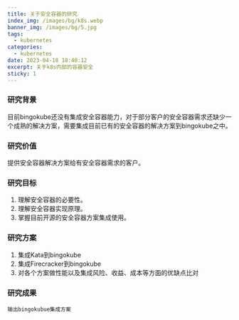 ```yaml
---
title: 关于安全容器的研究
index_img: /images/bg/k8s.webp
banner_img: /images/bg/5.jpg
tags:
  - kubernetes
categories:
  - kubernetes
date: 2023-04-18 18:40:12
excerpt: 关于k8s内部的容器安全
sticky: 1
---
```



### 研究背景
<p> 目前bingokube还没有集成安全容器能力，对于部分客户的安全容器需求还缺少一个成熟的解决方案，需要集成目前已有的安全容器的解决方案到bingokube之中。</p>

### 研究价值
<p>提供安全容器解决方案给有安全容器需求的客户。</p>

### 研究目标

1. 理解安全容器的必要性。
2. 理解安全容器实现原理。
3. 掌握目前开源的安全容器方案集成使用。

### 研究方案

1. 集成Kata到bingokube
2. 集成Firecracker到bingokube
3. 对各个方案做性能以及集成风险、收益、成本等方面的优缺点比对

### 研究成果

```
输出bingokubue集成方案
```
